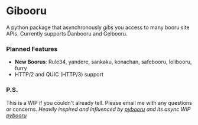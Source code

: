 # Gibooru
A python package that asynchronously *gibs* you access to many booru site APIs. Currently supports Danbooru and Gelbooru.

### Planned Features
* **New Boorus**: Rule34, yandere, sankaku, konachan, safebooru, lolibooru, furry
* HTTP/2 and QUIC (HTTP/3) support

### P.S.
This is a WIP if you couldn't already tell. Please email me with any questions or concerns.
*Heavily inspired and influenced by [pybooru](https://github.com/LuqueDaniel/pybooru) and its async WIP [pybooru](https://github.com/onirei/pybooru)*